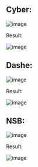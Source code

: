 Cyber:
----

![image](https://cdn.discordapp.com/attachments/678916771507339276/721352598481010779/unknown.png)

Result:

![image](https://cdn.discordapp.com/attachments/702068843807506502/702070435633692692/unknown.png)

Dashe:
----

![image](https://cdn.discordapp.com/attachments/678916771507339276/721352054794354829/unknown.png)

Result:

![image](https://cdn.discordapp.com/attachments/702068843807506502/702071042503606313/unknown.png)

NSB:
----

![image](https://cdn.discordapp.com/attachments/702068843807506502/702071438898626600/unknown.png)

Result:

![image](https://cdn.discordapp.com/attachments/702068843807506502/702071498298490890/unknown.png)
